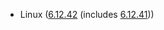 - Linux ([6.12.42](https://git.kernel.org/pub/scm/linux/kernel/git/stable/linux.git/tag/?h=v6.12.42) (includes [6.12.41](https://git.kernel.org/pub/scm/linux/kernel/git/stable/linux.git/tag/?h=v6.12.41)))
